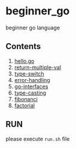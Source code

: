 # beginner_go
beginner go language

## Contents
1. [hello.go](hello/hello.go)
2. [return-multiple-val](return-multiple-val/return-multiple-val.go)
3. [type-switch](type-switch/type-switch.go)
4. [error-handling](error-handling/error-handling.go)
5. [go-interfaces](go-interfaces/go-interfaces.go)
6. [type-casting](type-casting/type-casting.go)
7. [fibonanci](fibonanci/fibonanci.go)
8. [factorial](factorial/factorial.go)

## RUN
please execute `run.sh` file